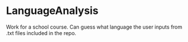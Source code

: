 # LanguageAnalysis
Work for a school course. Can guess what language the user inputs from .txt files included in the repo.
